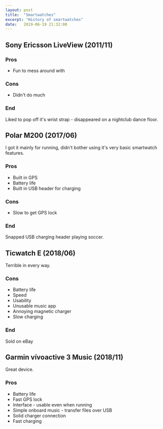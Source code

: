 ```yaml
---
layout: post
title:  "Smartwatches"
excerpt: "History of smartwatches"
date:   2019-06-19 21:32:00
---
```


## Sony Ericsson LiveView (2011/11)

### Pros

* Fun to mess around with

### Cons

* Didn't do much

### End

Liked to pop off it's wrist strap - disappeared on a nightclub dance floor.

## Polar M200 (2017/06)

I got it mainly for running, didn't bother using it's very basic smartwatch features.

### Pros

* Built in GPS
* Battery life
* Built in USB header for charging

### Cons

* Slow to get GPS lock

### End

Snapped USB charging header playing soccer.

## Ticwatch E (2018/06)

Terrible in every way.

### Cons

* Battery life
* Speed
* Usability
* Unusable music app
* Annoying magnetic charger
* Slow charging

### End

Sold on eBay

## Garmin vívoactive 3 Music (2018/11)

Great device.

### Pros

* Battery life
* Fast GPS lock
* Interface - usable even when running
* Simple onboard music - transfer files over USB
* Solid charger connection
* Fast charging

